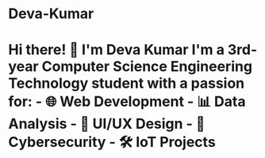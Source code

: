 # Deva-Kumar
# Hi there! 👋 I'm Deva Kumar  I'm a 3rd-year Computer Science Engineering Technology student with a passion for: - 🌐 **Web Development** - 📊 **Data Analysis** - 🎨 **UI/UX Design** - 🔐 **Cybersecurity** - 🛠️ **IoT Projects**
